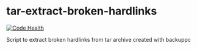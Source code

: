 # tar-extract-broken-hardlinks

[![Code Health](https://landscape.io/github/cskarby/tar-extract-broken-hardlinks/master/landscape.svg?style=flat)](https://landscape.io/github/cskarby/tar-extract-broken-hardlinks/master)

Script to extract broken hardlinks from tar archive created with backuppc
